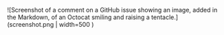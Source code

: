 ![Screenshot of a comment on a GitHub issue showing an image, added in the Markdown, of an Octocat smiling and raising a tentacle.](screenshot.png | width=500 )

